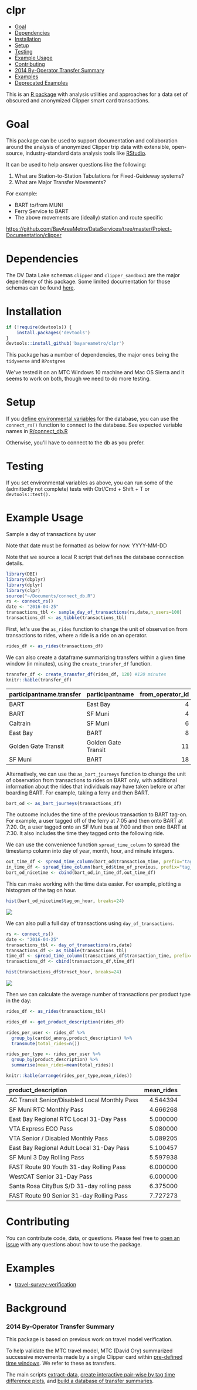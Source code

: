 clpr
================

-   [Goal](#goal)
-   [Dependencies](#dependencies)
-   [Installation](#installation)
-   [Setup](#setup)
-   [Testing](#testing)
-   [Example Usage](#example-usage)
-   [Contributing](#contributing)
-   [2014 By-Operator Transfer Summary](#by-operator-transfer-summary)
-   [Examples](#examples)
-   [Deprecated Examples](#deprecated-examples)

This is an [R package](http://kbroman.org/pkg_primer/) with analysis utilities and approaches for a data set of obscured and anonymized Clipper smart card transactions.

Goal
====

This package can be used to support documentation and collaboration around the analysis of anonymized Clipper trip data with extensible, open-source, industry-standard data analysis tools like [RStudio](https://en.wikipedia.org/wiki/RStudio).

It can be used to help answer questions like the following:

1.  What are Station-to-Station Tabulations for Fixed-Guideway systems?
2.  What are Major Transfer Movements?

For example:   
-   BART to/from MUNI      
-   Ferry Service to BART      
-   The above movements are (ideally) station and route specific    

https://github.com/BayAreaMetro/DataServices/tree/master/Project-Documentation/clipper

Dependencies
============

The DV Data Lake schemas `clipper` and `clipper_sandbox1` are the major dependency of this package. Some limited documentation for those schemas can be found [here](https://github.com/BayAreaMetro/DataServices/tree/master/Project-Documentation/clipper). 

Installation
============

``` r
if (!require(devtools)) {
    install.packages('devtools')
}
devtools::install_github('bayareametro/clpr')
```

This package has a number of dependencies, the major ones being the `tidyverse` and `RPostgres`

We've tested it on an MTC Windows 10 machine and Mac OS Sierra and it seems to work on both, though we need to do more testing.

Setup
=====

If you [define environmental variables](https://stat.ethz.ch/R-manual/R-devel/library/base/html/Sys.setenv.html) for the database, you can use the `connect_rs()` function to connect to the database. See expected variable names in [R/connect\_db.R](R/connect_db.R)

Otherwise, you'll have to connect to the db as you prefer.

Testing
=======

If you set environmental variables as above, you can run some of the (admittedly not complete) tests with Ctrl/Cmd + Shift + T or `devtools::test().`

Example Usage
=============

Sample a day of transactions by user

Note that date must be formatted as below for now. YYYY-MM-DD

Note that we source a local R script that defines the database connection details.

``` r
library(DBI)
library(dbplyr)
library(dplyr)
library(clpr)
source("~/Documents/connect_db.R")
rs <- connect_rs()
date <- "2016-04-25"
transactions_tbl <- sample_day_of_transactions(rs,date,n_users=100)
transactions_df <- as_tibble(transactions_tbl)
```

First, let's use the `as_rides` function to change the unit of observation from transactions to rides, where a ride is a ride on an operator.

``` r
rides_df <- as_rides(transactions_df)
```

We can also create a dataframe summarizing transfers within a given time window (in minutes), using the `create_transfer_df` function.

``` r
transfer_df <- create_transfer_df(rides_df, 120) #120 minutes
knitr::kable(transfer_df)
```

| participantname.transfer | participantname     |  from\_operator\_id|  to\_operator\_id|  num\_transfers|  num\_discounted|  transfer\_revenue|
|:-------------------------|:--------------------|-------------------:|-----------------:|---------------:|----------------:|------------------:|
| BART                     | East Bay            |                   4|                 8|               0|                0|                  0|
| BART                     | SF Muni             |                   4|                18|               0|                0|                  0|
| Caltrain                 | SF Muni             |                   6|                18|               0|                0|                  0|
| East Bay                 | BART                |                   8|                 4|               0|                0|                  0|
| Golden Gate Transit      | Golden Gate Transit |                  11|                11|               0|                0|                  0|
| SF Muni                  | BART                |                  18|                 4|               0|                0|                  0|

Alternatively, we can use the `as_bart_journeys` function to change the unit of observation from transactions to rides on BART only, with additional information about the rides that individuals may have taken before or after boarding BART. For example, taking a ferry and then BART.

``` r
bart_od <- as_bart_journeys(transactions_df)
```

The outcome includes the time of the previous transaction to BART tag-on. For example, a user tagged off of the ferry at 7:05 and then onto BART at 7:20. Or, a user tagged onto an SF Muni bus at 7:00 and then onto BART at 7:30. It also includes the time they tagged onto the following ride.

We can use the convenience function `spread_time_column` to spread the timestamp column into day of year, month, hour, and minute integers.

``` r
out_time_df <- spread_time_column(bart_od$transaction_time, prefix="tag_out_")
in_time_df <- spread_time_column(bart_od$time_of_previous, prefix="tag_on_")
bart_od_nicetime <- cbind(bart_od,in_time_df,out_time_df)
```

This can make working with the time data easier. For example, plotting a histogram of the tag on hour.

``` r
hist(bart_od_nicetime$tag_on_hour, breaks=24)
```

![](readme_files/figure-markdown_github/unnamed-chunk-6-1.png)

We can also pull a full day of transactions using `day_of_transactions`.

``` r
rs <- connect_rs()
date <- "2016-04-25"
transactions_tbl <- day_of_transactions(rs,date)
transactions_df <- as_tibble(transactions_tbl)
time_df <- spread_time_column(transactions_df$transaction_time, prefix="trnsct_")
transactions_df <- cbind(transactions_df,time_df)
```

``` r
hist(transactions_df$trnsct_hour, breaks=24)
```

![](readme_files/figure-markdown_github/unnamed-chunk-8-1.png)

Then we can calculate the average number of transactions per product type in the day:

``` r
rides_df <- as_rides(transactions_tbl)

rides_df <- get_product_description(rides_df)

rides_per_user <- rides_df %>%
  group_by(cardid_anony,product_description) %>%
  transmute(total_rides=n())

rides_per_type <- rides_per_user %>%
  group_by(product_description) %>%
  summarise(mean_rides=mean(total_rides))

knitr::kable(arrange(rides_per_type,mean_rides))
```

| product\_description                            |  mean\_rides|
|:------------------------------------------------|------------:|
| AC Transit Senior/Disabled Local Monthly Pass   |     4.544394|
| SF Muni RTC Monthly Pass                        |     4.666268|
| East Bay Regional RTC Local 31-Day Pass         |     5.000000|
| VTA Express ECO Pass                            |     5.080000|
| VTA Senior / Disabled Monthly Pass              |     5.089205|
| East Bay Regional Adult Local 31-Day Pass       |     5.100457|
| SF Muni 3 Day Rolling Pass                      |     5.597938|
| FAST Route 90 Youth 31-day Rolling Pass         |     6.000000|
| WestCAT Senior 31-Day Pass                      |     6.000000|
| Santa Rosa CityBus S/D 31-day rolling pass      |     6.375000|
| FAST Route 90 Senior 31-day Rolling Pass        |     7.727273|

Contributing
============

You can contribute code, data, or questions. Please feel free to [open an issue](https://github.com/BayAreaMetro/clpr/issues) with any questions about how to use the package.

Examples
============
-   [travel-survey-verification](https://github.com/BayAreaMetro/Data-And-Visualization-Projects/tree/master/travel-model-survey-verification)


Background 
=================================

### 2014 By-Operator Transfer Summary

This package is based on previous work on travel model verification. 

To help validate the MTC travel model, MTC (David Ory) summarized successive movements made by a single Clipper card within [pre-defined time windows](data-raw/transfer_rules_database.csv). We refer to these as transfers.

The main scripts [extract-data](vignettes/extract-data.Rmd), [create interactive pair-wise by tag time difference plots](vignettes/To-and-From-Interactive.Rmd), and [build a database of transfer summaries](vignettes/Build-Transfer-Database.Rmd).
